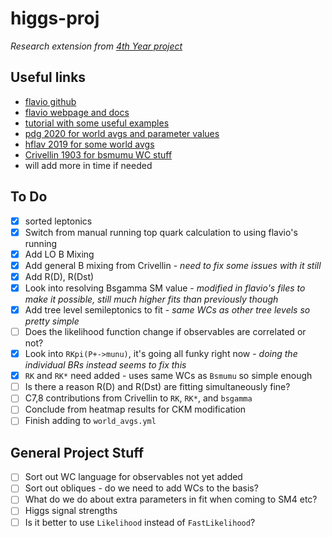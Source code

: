 # higgs-proj

_Research extension from [4th Year project](https://github.com/mbr-phys/cpviolation)_

## Useful links
- [flavio github](https://github.com/flav-io/flavio)
- [flavio webpage and docs](https://flav-io.github.io)
- [tutorial with some useful examples](https://github.com/DavidMStraub/flavio-tutorial)
- [pdg 2020 for world avgs and parameter values](http://pdg.lbl.gov/)
- [hflav 2019 for some world avgs](https://arxiv.org/pdf/1909.12524.pdf)
- [Crivellin 1903 for bsmumu WC stuff](https://arxiv.org/pdf/1903.10440.pdf)
- will add more in time if needed

## To Do

- [x] sorted leptonics 
- [x] Switch from manual running top quark calculation to using flavio's running 
- [x] Add LO B Mixing 
- [x] Add general B mixing from Crivellin - _need to fix some issues with it still_
- [x] Add R(D), R(Dst) 
- [x] Look into resolving Bsgamma SM value - _modified in flavio's files to make it possible, still much higher fits than previously though_
- [x] Add tree level semileptonics to fit - _same WCs as other tree levels so pretty simple_
- [ ] Does the likelihood function change if observables are correlated or not?
- [x] Look into `RKpi(P+->munu)`, it's going all funky right now - _doing the individual BRs instead seems to fix this_
- [x] `RK` and `RK*` need added - uses same WCs as `Bsmumu` so simple enough 
- [ ] Is there a reason R(D) and R(Dst) are fitting simultaneously fine?
- [ ] C7,8 contributions from Crivellin to `RK`, `RK*`, and `bsgamma`
- [ ] Conclude from heatmap results for CKM modification
- [ ] Finish adding to `world_avgs.yml`

## General Project Stuff

- [ ] Sort out WC language for observables not yet added
- [ ] Sort out obliques - do we need to add WCs to the basis?
- [ ] What do we do about extra parameters in fit when coming to SM4 etc?
- [ ] Higgs signal strengths
- [ ] Is it better to use `Likelihood` instead of `FastLikelihood`?
